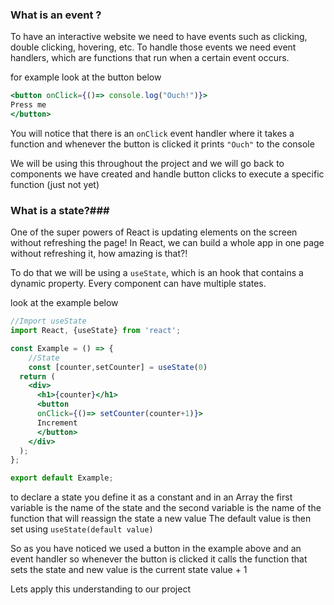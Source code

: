 ### What is an event ? ###
To have an interactive website we need to have events such as clicking, double clicking, hovering, etc. To handle those events we need event handlers, which are functions that run when a certain event occurs.

for example look at the button below
```jsx
<button onClick={()=> console.log("Ouch!")}>
Press me
</button>
```

You will notice that there is an `onClick` event handler where it takes a function and whenever the button is clicked it prints `"Ouch"` to the console 

We will be using this throughout the project and we will go back to components we have created and handle button clicks to execute a specific function (just not yet)


### What is a state?###
One of the super powers of React is updating elements on the screen without refreshing the page! In React, we can build a whole app in one page without refreshing it, how amazing is that?!

To do that we will be using a `useState`, which is an hook that contains a dynamic property. Every component can have multiple states.

look at the example below
```jsx
//Import useState
import React, {useState} from 'react';

const Example = () => {
    //State
    const [counter,setCounter] = useState(0)
  return (
    <div>
      <h1>{counter}</h1>
      <button 
      onClick={()=> setCounter(counter+1)}>
      Increment
      </button>
    </div>
  );
};

export default Example;
```

to declare a state you define it as a constant and in an Array the first variable is the name of the state and the second variable is the name of the function that will reassign the state a new value
The default value is then set using `useState(default value)`

So as you have noticed we used a button in the example above and an event handler so whenever the button is clicked it calls the function that sets the state and new value is the current state value + 1

Lets apply this understanding 
to our project
